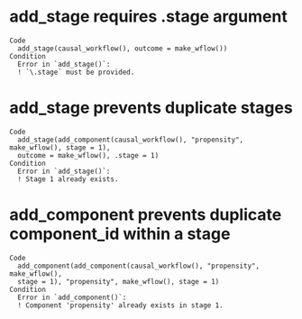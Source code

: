 # add_stage requires .stage argument

    Code
      add_stage(causal_workflow(), outcome = make_wflow())
    Condition
      Error in `add_stage()`:
      ! `\.stage` must be provided.

# add_stage prevents duplicate stages

    Code
      add_stage(add_component(causal_workflow(), "propensity", make_wflow(), stage = 1),
      outcome = make_wflow(), .stage = 1)
    Condition
      Error in `add_stage()`:
      ! Stage 1 already exists.

# add_component prevents duplicate component_id within a stage

    Code
      add_component(add_component(causal_workflow(), "propensity", make_wflow(),
      stage = 1), "propensity", make_wflow(), stage = 1)
    Condition
      Error in `add_component()`:
      ! Component 'propensity' already exists in stage 1.
